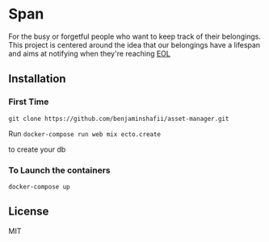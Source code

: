 # Span


For the busy or forgetful people who want to keep track of their belongings.
This project is centered around the idea that our belongings have a lifespan and aims at notifying when they're reaching [EOL](https://en.wikipedia.org/wiki/End-of-life_(product))




## Installation
### First Time

`git clone https://github.com/benjaminshafii/asset-manager.git`

Run
`docker-compose run web mix ecto.create`

to create your db


### To Launch the containers

`docker-compose up`

## License

MIT
